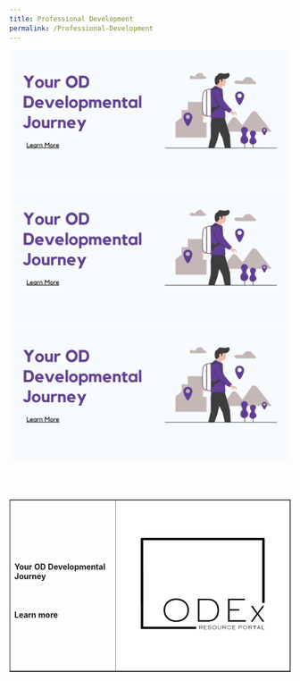 ```yaml
---
title: Professional Development
permalink: /Professional-Development
---
```



 ![Alt text for image on Isomer site](/images/ODjourneytest.jpg)
<br>![Alt text for image on Isomer site](/images/ODJourneyTest.jpg)
<br> ![Alt text for image on Isomer site](/images/ODJourneyTest.jpg)


<br><br><table width="400" border="1" cellpadding="1">
#### <tr><td><h4>Your OD Developmental Journey</h4><br><br><strong> Learn more</strong></td><td>![Alt text for image on Isomer site](/images/Black.png)</td></tr>
